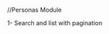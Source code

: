 //Personas Module

<!-- CRUD Profesores-->

1- Search and list with pagination

<!-- CRUD estudiantes -->
<!-- CRUD tribunales -->
